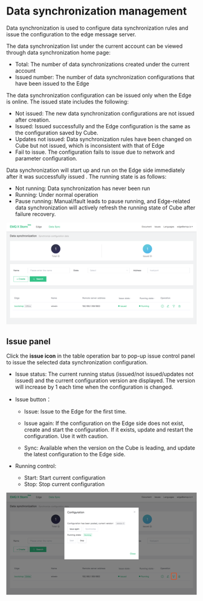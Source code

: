 # Data synchronization management

Data synchronization is used to configure data synchronization rules and issue the configuration to the edge message server.

The data synchronization list under the current account can be viewed through data synchronization home page:

- Total: The number of data synchronizations created under the current account
- Issued number: The number of data synchronization configurations that have been issued to the Edge



The data synchronization configuration can be issued only when the Edge is online. The issued state includes the following:

- Not issued: The new data synchronization configurations are not issued  after creation.
- Issued: Issued successfully and the Edge configuration is the same as the configuration saved by Cube.
- Updates not issued: Data synchronization rules have been changed on Cube but not issued, which  is inconsistent with that of Edge
- Fail to issue. The configuration fails to issue due to network and parameter configuration.

Data synchronization will start up and run  on the Edge side immediately after it was successfully issued . The running state is as follows:

- Not running: Data synchronization has never been run
- Running: Under normal operation
- Pause running: Manual/fault leads to pause running, and Edge-related data synchronization will actively refresh  the running state of Cube after failure recovery.

![image-20190410190240339](../_assets/image-20190410190240339.png)



## Issue panel

Click the **issue icon** in the table operation bar  to pop-up issue control panel to issue the selected data synchronization configuration.

- Issue status: The current running status (issued/not issued/updates not issued) and the current configuration version are displayed. The version will increase by 1 each time when the configuration is changed.

- Issue button：
  - Issue: Issue to the Edge for the first time.

   - Issue again: If the configuration on the Edge side does not exist, create and start the configuration. If it exists, update and restart the configuration. Use it with caution.
   - Sync: Available when the version on the Cube is leading, and update the latest configuration to the Edge side.

 - Running control:

   - Start: Start current configuration
   - Stop: Stop current configuration

![image-20190418181212135](../_assets/image-20190418181212135.png)
